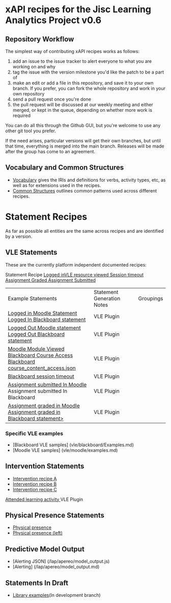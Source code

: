 # xAPI recipes for the Jisc Learning Analytics Project v0.6

## Repository Workflow
The simplest way of contributing xAPI recipes works as follows:

1. add an issue to the issue tracker to alert everyone to what you are working on and why
2. tag the issue with the version milestone you'd like the patch to be a part of
3. make an edit or add a file in this repository, and save it to your own branch. If you prefer, you can fork the whole repository and work in your own repository
4. send a pull request once you're done
5. the pull request will be discussed at our weekly meeting and either merged, or kept in the queue, depending on whether more work is required

You can do all this through the Github GUI, but you're welcome to use any other git tool you prefer.

If the need arises, particular versions will get their own branches, but until that time, everything is merged into the main branch. Releases will be made after the group has come to an agreement.

## Vocabulary and Common Structures

* [Vocabulary](vocabulary.md) gives the IRIs and definitions for verbs, activity types, etc, as well as for extensions used in the recipes.
* [Common Structures](common_structures.md) outlines common patterns used across different recipes.

# Statement Recipes
As far as possible all entities are the same across recipes and are identified by a version.

## VLE Statements

These are the currently platform independent documented recipes:

<table>
<tr>Statement Recipe              <td>Example Statements                                     </td><td>Statement Generation Notes</td><td>Groupings</td></tr>
<tr> <a href = "recipes/login.md">Logged in</a><td> <a href = "vle/moodle/login.js">Logged in Moodle Statement</a> <br/><a href = "vle/blackboard/loggedin.json"> Logged In Blackboard statement  </a>   </td><td>VLE Plugin                </td><td>           </td></tr>                                                           
<tr> <a href = "recipes/logout.md>Logged out"</a><td> <a href = "vle/moodle/logout.js">Logged Out Moodle statement</a>  <br/> <a href = "vle/blackboard/loggedout.json"> Logged Out Blackboard statement  </a>    </td><td>VLE Plugin                </td><td>           </td></tr>    
<tr> <a href = "recipes/Module-View.md">VLE resource viewed   </a><td><a href = "vle/moodle/moduleview.js">Moodle Module Viewed </a> <br/> <a href = "vle/blackboard/course_access.json"> Blackboard Course Access  </a> <br/> <a href="/vle/blackboard/login.json">Blackboard course_content_access.json</a>     </td><td>VLE Plugin                </td><td>           </td></tr>    
<tr> <a href = "recipes/Session-timeout.md">Session timeout   </a><td><a href = "vle/blackboard/session_timeout.json">Blackboard session timeout </a>    </td><td>VLE Plugin                </td><td>           </td></tr>    
<tr> <a href = "recipes/assignment-graded.md">Assignment Graded   </a><td> <a href = "vle/moodle/assignment_graded.json">Assignment submitted In Moodle</a><br/> <a http="vle/blackboard/assignment_submitted.json">Assignment submitted In Blackboard </a>   </td><td>VLE Plugin                </td><td>           </td></tr>    
<tr> <a href = "recipes/assignment-submitted.md">Assignment Submitted  </a><td><a href = "vle/moodle/assignment_submitted.json">Assignment graded in Moodle</a><br/> <a href="vle/blackboard/assignment_graded.json">Assignment graded in Blackboard statement></a>   </td><td>VLE Plugin                </td><td>           </td></tr>    


</table>




### Specific VLE examples
* [Blackboard VLE samples] (vle/blackboard/Examples.md)
* [Moodle VLE samples] (vle/moodle/examples.md)

## Intervention Statements

* [Intervention recipe A](recipes/intervention/intervention_candidate_a.md)
* [Intervention recipe B](recipes/intervention/intervention_candidate_b.md)
* [Intervention recipe C](recipes/intervention/intervention_candidate_c.md)

<tr><th align="left"> <a href = "recipes/attendance.md">Attended learning activity   </a></th><td>  </td><td>VLE Plugin                </td><td>           </td></tr>    

## Physical Presence Statements
* [Physical presence ](recipes/physical_presence/physical_presence.md)
* [Physical presence (left)](recipes/physical_presence/physical_presence_leaving.md)

## Predictive Model Output
* [Alerting JSON] (/lap/apereo/model_output.js)
* [Alerting] (/lap/apereo/model_output.md)

## Statements In Draft
* [Library examples](https://github.com/jiscdev/xapi/tree/ds10-recipedev)(In development branch)

